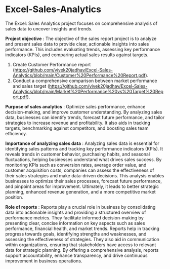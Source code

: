 # Excel-Sales-Analytics
The Excel: Sales Analytics project focuses on comprehensive analysis of sales data to uncover insights and trends.

**Project objective** : The objective of the sales report project is to analyze and present sales data to provide clear, actionable insights into sales performance. This includes evaluating trends, assessing key performance indicators (KPIs), and comparing actual sales results against targets.

1. Create Customer Performance report (https://github.com/vivek20jadhav/Excel-Sales-Analytics/blob/main/Customer%20Performance%20Report.pdf).
2. Conduct a comprehensive comparison between market performance and sales target (https://github.com/vivek20jadhav/Excel-Sales-Analytics/blob/main/Market%20Performance%20vs%20Target%20Report.pdf).

**Purpose of sales analytics** : Optimize sales performance, enhance decision-making, and improve customer understanding. By analyzing sales data, businesses can identify trends, forecast future performance, and tailor strategies to increase revenue and profitability. It also aids in tracking targets, benchmarking against competitors, and boosting sales team efficiency.

**Importance of analyzing sales data** : Analyzing sales data is essential for identifying sales patterns and tracking key performance indicators (KPIs). It reveals trends in customer behavior, purchasing habits, and seasonal fluctuations, helping businesses understand what drives sales success. By monitoring KPIs such as conversion rates, average order value, and customer acquisition costs, companies can assess the effectiveness of their sales strategies and make data-driven decisions. This analysis enables businesses to optimize their sales processes, forecast future performance, and pinpoint areas for improvement. Ultimately, it leads to better strategic planning, enhanced revenue generation, and a more competitive market position.

**Role of reports** : Reports play a crucial role in business by consolidating data into actionable insights and providing a structured overview of performance metrics. They facilitate informed decision-making by presenting clear, concise information on key aspects such as sales performance, financial health, and market trends. Reports help in tracking progress towards goals, identifying strengths and weaknesses, and assessing the effectiveness of strategies. They also aid in communication within organizations, ensuring that stakeholders have access to relevant data for strategic planning. By offering a comprehensive analysis, reports support accountability, enhance transparency, and drive continuous improvement in business operations.







